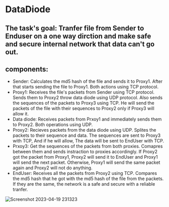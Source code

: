 # DataDiode
## The task's goal: Tranfer file from Sender to Enduser on a one way dirction and make safe and secure internal network that data can't go out.
## components:
- Sender: Calculates the md5 hash of the file and sends it to Proxy1. After that starts sending the file to Proxy1. Both actions using TCP protocol.
- Proxy1: Receives the file's packets from Sender using TCP protocol. Sends them to Proxy2 throw data diode using UDP protocol. Also sends the sequences of the packets to   Proxy3 using TCP. He will send the packets of the file with their sequences to Proxy2 only if Proxy3 will allow it.
- Data diode: Receives packets from Prxoy1 and immediately sends them to Proxy2. Both operations using UDP.
- Proxy2: Recieves packets from the data diode using UDP. Splites the packets to their sequence and data. The sequences are sent to Proxy3 with TCP, And if he will allow,   The data will be sent to EndUser with TCP.   
- Prxoy3: Get the sequences of the packets from both proxies. Comapres between them and sends instraction to proxies accordingly. If Proxy2 got the packet from Proxy1,     Proxy2 will send it to EndUser and Proxy1 will send the next packet. Otherwise, Proxy1 will send the same packet again and Proxy2 will not do anything.
- EndUser: Receives all the packets from Proxy2 using TCP. Compares the md5 hash that he got with the md5 hash of the file from the packets. If they are the same, the       network is a safe and secure with a reliable tranfer. 




![Screenshot 2023-04-19 231323](https://user-images.githubusercontent.com/117903915/233189428-5ffd7720-923c-4985-97fe-8f1f27f11731.png)
